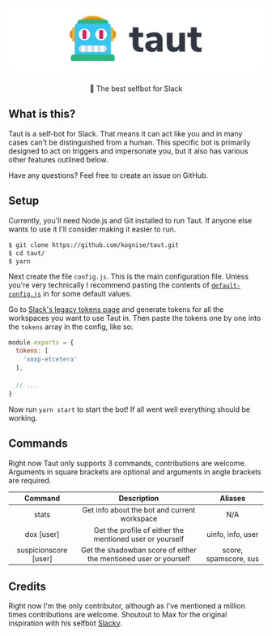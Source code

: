 <div align='center'>
  <h1><img src='readme-banner.png' alt='Taut'></h1>
  <p>🤖 The best selfbot for Slack</p>
</div>

## What is this?

Taut is a self-bot for Slack. That means it can act like you and in many cases can't be distinguished from a human. This specific bot is primarily designed to act on triggers and impersonate you, but it also has various other features outlined below.

Have any questions? Feel free to create an issue on GitHub.

## Setup

Currently, you'll need Node.js and Git installed to run Taut. If anyone else wants to use it I'll consider making it easier to run.

```
$ git clone https://github.com/kognise/taut.git
$ cd taut/
$ yarn
```

Next create the file `config.js`. This is the main configuration file. Unless you're very technically I recommend pasting the contents of [`default-config.js`](https://github.com/kognise/taut/blob/master/default-config.js) in for some default values.

Go to [Slack's legacy tokens page](https://api.slack.com/custom-integrations/legacy-tokens) and generate tokens for all the workspaces you want to use Taut in. Then paste the tokens one by one into the `tokens` array in the config, like so:

```js
module.exports = {
  tokens: [
    'xoxp-etcetera'
  ],

  // ...
}
```

Now run `yarn start` to start the bot! If all went well everything should be working.

## Commands

Right now Taut only supports 3 commands, contributions are welcome. Arguments in square brackets are optional and arguments in angle brackets are required.

| Command               | Description                                                      | Aliases               |
| :-------------------: | :--------------------------------------------------------------: | :-------------------: |
| stats                 | Get info about the bot and current workspace                     | N/A                   |
| dox [user]            | Get the profile of either the mentioned user or yourself         | uinfo, info, user     |
| suspicionscore [user] | Get the shadowban score of either the mentioned user or yourself | score, spamscore, sus |

## Credits

Right now I'm the only contributor, although as I've mentioned a million times contributions are welcome. Shoutout to Max for the original inspiration with his selfbot [Slacky](https://github.com/M4cs/Slacky).